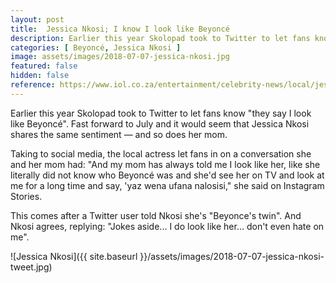 ```yaml
---
layout: post
title:  Jessica Nkosi; I know I look like Beyoncé
description: Earlier this year Skolopad took to Twitter to let fans know 'they say I look like Beyoncé'. Fast forward to July and it would seem that Jessica Nkosi shares the same sentiment — and so does her mom.
categories: [ Beyoncé, Jessica Nkosi ]
image: assets/images/2018-07-07-jessica-nkosi.jpg
featured: false
hidden: false
reference: https://www.iol.co.za/entertainment/celebrity-news/local/jessica-nkosi-i-know-i-look-like-beyonce-15883113
---
```

Earlier this year Skolopad took to Twitter to let fans know "they say I look like Beyoncé". Fast forward to July and it would seem that Jessica Nkosi shares the same sentiment — and so does her mom.

Taking to social media, the local actress let fans in on a conversation she and her mom had: "And my mom has always told me I look like her, like she literally did not know who Beyoncé was and she'd see her on TV and look at me for a long time and say, 'yaz wena ufana nalosisi," she said on Instagram Stories. 

This comes after a Twitter user told Nkosi she's "Beyonce's twin". And Nkosi agrees, replying: "Jokes aside... I do look like her... don't even hate on me".

![Jessica Nkosi]({{ site.baseurl }}/assets/images/2018-07-07-jessica-nkosi-tweet.jpg)
